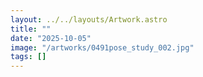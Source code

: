 ```yaml
---
layout: ../../layouts/Artwork.astro
title: ""
date: "2025-10-05"
image: "/artworks/0491pose_study_002.jpg"
tags: []
---
```


